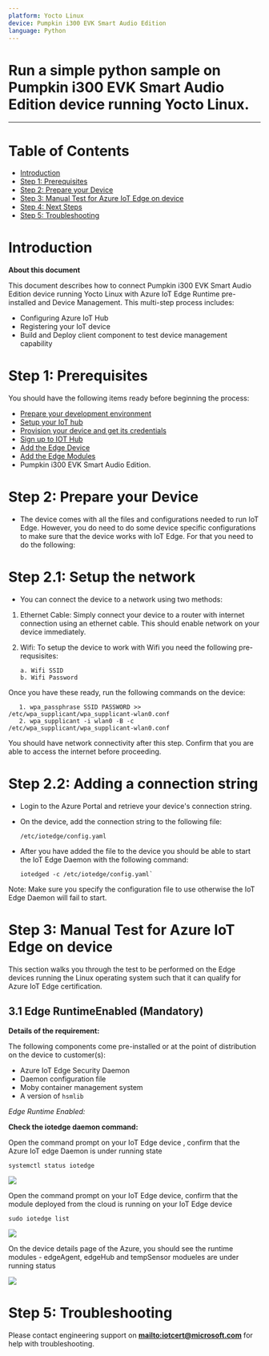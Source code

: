 ```yaml
---
platform: Yocto Linux
device: Pumpkin i300 EVK Smart Audio Edition
language: Python
---
```


Run a simple python sample on Pumpkin i300 EVK Smart Audio Edition device running Yocto Linux. 
===
---

# Table of Contents

-   [Introduction](#Introduction)
-   [Step 1: Prerequisites](#Prerequisites)
-   [Step 2: Prepare your Device](#PrepareDevice)
-   [Step 3: Manual Test for Azure IoT Edge on device](#Manual)
-   [Step 4: Next Steps](#NextSteps)
-   [Step 5: Troubleshooting](#Step-5-Troubleshooting)

<a name="Introduction"></a>
# Introduction

**About this document**

This document describes how to connect Pumpkin i300 EVK Smart Audio Edition device running Yocto Linux with Azure IoT Edge Runtime pre-installed and Device Management. This multi-step process includes:

-   Configuring Azure IoT Hub
-   Registering your IoT device
-   Build and Deploy client component to test device management capability 

<a name="Prerequisites"></a>
# Step 1: Prerequisites

You should have the following items ready before beginning the process:

-   [Prepare your development environment][setup-devbox-linux]
-   [Setup your IoT hub](https://account.windowsazure.com/signup?offer=ms-azr-0044p)
-   [Provision your device and get its credentials][lnk-manage-iot-hub]
-   [Sign up to IOT Hub](https://account.windowsazure.com/signup?offer=ms-azr-0044p)
-   [Add the Edge Device](https://docs.microsoft.com/en-us/azure/iot-edge/quickstart-linux)
-   [Add the Edge Modules](https://docs.microsoft.com/en-us/azure/iot-edge/quickstart-linux#deploy-a-module)
-   Pumpkin i300 EVK Smart Audio Edition. 

<a name="PrepareDevice"></a>
# Step 2: Prepare your Device

-   The device comes with all the files and configurations needed to run IoT Edge. However, you do need to do some device specific configurations to make sure that the device works with IoT Edge. For that you need to do the following: 

<a name="Network Setup"></a>
# Step 2.1: Setup the network

- You can connect the device to a network using two methods: 

1) Ethernet Cable: Simply connect your device to a router with internet connection using an ethernet cable. This should enable network on your device immediately.

2) Wifi: To setup the device to work with Wifi you need the following pre-requsisites: 
   
       a. Wifi SSID
       b. Wifi Password

Once you have these ready, run the following commands on the device: 

       1. wpa_passphrase SSID PASSWORD >> /etc/wpa_supplicant/wpa_supplicant-wlan0.conf
       2. wpa_supplicant -i wlan0 -B -c /etc/wpa_supplicant/wpa_supplicant-wlan0.conf

You should have network connectivity after this step. Confirm that you are able to access the internet before proceeding. 

<a name="Connection String"></a>
# Step 2.2: Adding a connection string

-  Login to the Azure Portal and retrieve your device's connection string. 

-  On the device, add the connection string to the following file: 

       /etc/iotedge/config.yaml

-  After you have added the file to the device you should be able to start the IoT Edge Daemon with the following command: 

       iotedged -c /etc/iotedge/config.yaml`

Note: Make sure you specify the configuration file to use otherwise the IoT Edge Daemon will fail to start.    

<a name="Manual"></a>
# Step 3: Manual Test for Azure IoT Edge on device

This section walks you through the test to be performed on the Edge devices running the Linux operating system such that it can qualify for Azure IoT Edge certification.

<a name="Step-3-1-IoTEdgeRunTime"></a>
## 3.1 Edge RuntimeEnabled (Mandatory)

**Details of the requirement:**

The following components come pre-installed or at the point of distribution on the device to customer(s):

-   Azure IoT Edge Security Daemon
-   Daemon configuration file
-   Moby container management system
-   A version of `hsmlib` 

*Edge Runtime Enabled:*

**Check the iotedge daemon command:** 

Open the command prompt on your IoT Edge device , confirm that the Azure IoT edge Daemon is under running state

    systemctl status iotedge

 ![](./images/Capture.png)

Open the command prompt on your IoT Edge device, confirm that the module deployed from the cloud is running on your IoT Edge device

    sudo iotedge list

 ![](./images/iotedgedaemon.png) 

On the device details page of the Azure, you should see the runtime modules - edgeAgent, edgeHub and tempSensor modueles are under running status

 ![](./images/tempSensor.png)

<a name="Step-3-Troubleshooting"></a>
# Step 5: Troubleshooting

Please contact engineering support on **<mailto:iotcert@microsoft.com>** for help with troubleshooting.
  
[setup-devbox-linux]: https://github.com/Azure/azure-iot-sdk-c/blob/master/doc/devbox_setup.md
[lnk-setup-iot-hub]: ../setup_iothub.md
[lnk-manage-iot-hub]: ../manage_iot_hub.md
